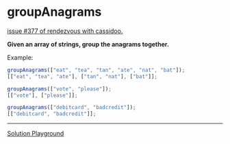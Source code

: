 # groupAnagrams

[issue #377 of rendezvous with cassidoo.](https://buttondown.com/cassidoo/archive/simplicity-is-the-ultimate-sophistication/)

**Given an array of strings, group the anagrams together.**

Example:

```ts
groupAnagrams(["eat", "tea", "tan", "ate", "nat", "bat"]);
[["eat", "tea", "ate"], ["tan", "nat"], ["bat"]];

groupAnagrams(["vote", "please"]);
[["vote"], ["please"]];

groupAnagrams(["debitcard", "badcredit"]);
[["debitcard", "badcredit"]];
```

---

[Solution Playground](https://tsplay.dev/N7DvBm)
